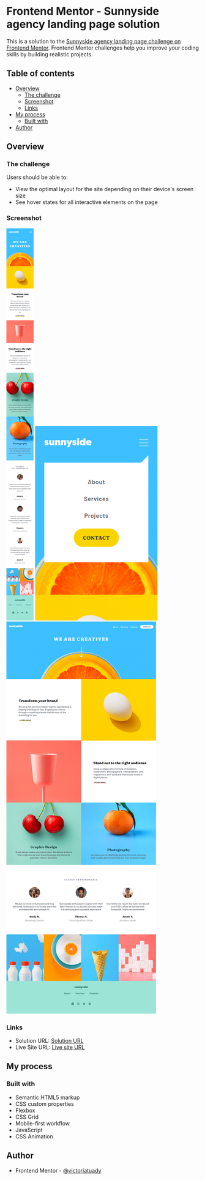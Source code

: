 # Frontend Mentor - Sunnyside agency landing page solution

This is a solution to the [Sunnyside agency landing page challenge on Frontend Mentor](https://www.frontendmentor.io/challenges/sunnyside-agency-landing-page-7yVs3B6ef). Frontend Mentor challenges help you improve your coding skills by building realistic projects.

## Table of contents

- [Overview](#overview)
  - [The challenge](#the-challenge)
  - [Screenshot](#screenshot)
  - [Links](#links)
- [My process](#my-process)
  - [Built with](#built-with)
- [Author](#author)

## Overview

### The challenge

Users should be able to:

- View the optimal layout for the site depending on their device's screen size
- See hover states for all interactive elements on the page

### Screenshot

![Mobile View](./assets/designs/mobile-view.png)
![Mobile-nav View](./assets/designs/mobile-nav-view.png)
![Desktop View](./assets/designs/desktop-view.png)

### Links

- Solution URL: [Solution URL](https://github.com/victoriatuady/Sunnyside-agency.git)
- Live Site URL: [Live site URL](https://victoriatuady.github.io/Sunnyside-agency/)

## My process

### Built with

- Semantic HTML5 markup
- CSS custom properties
- Flexbox
- CSS Grid
- Mobile-first workflow
- JavaScript
- CSS Animation

## Author

- Frontend Mentor - [@victoriatuady](https://www.frontendmentor.io/profile/victoriatuady)
